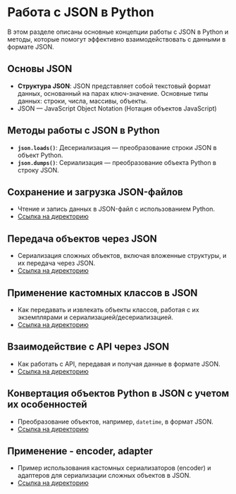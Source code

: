 # Работа с JSON в Python

В этом разделе описаны основные концепции работы с JSON в Python и методы, которые помогут эффективно взаимодействовать с данными в формате JSON.

## Основы JSON
- **Структура JSON**: JSON представляет собой текстовый формат данных, основанный на парах ключ-значение. Основные типы данных: строки, числа, массивы, объекты.
- JSON — JavaScript Object Notation (Нотация объектов JavaScript)

## Методы работы с JSON в Python
- **`json.loads()`**: Десериализация — преобразование строки JSON в объект Python.
- **`json.dumps()`**: Сериализация — преобразование объекта Python в строку JSON.

## Сохранение и загрузка JSON-файлов
- Чтение и запись данных в JSON-файл с использованием Python.
- [Ссылка на директорию](https://github.com/COD-e-x/training_material/tree/main/data_packing/json/json_save_and_load)

## Передача объектов через JSON
- Сериализация сложных объектов, включая вложенные структуры, и их передача через JSON.
- [Ссылка на директорию](https://github.com/COD-e-x/training_material/tree/main/json/json_serialization_and_deserialization)

## Применение кастомных классов в JSON
- Как передавать и извлекать объекты классов, работая с их экземплярами и сериализацией/десериализацией.
- [Ссылка на директорию](https://github.com/COD-e-x/training_material/tree/main/data_packing/json/custom_classes_in_json)

## Взаимодействие с API через JSON
- Как работать с API, передавая и получая данные в формате JSON.
- [Ссылка на директорию](https://github.com/COD-e-x/training_material/tree/main/data_packing/json/api_json_communication)

## Конвертация объектов Python в JSON с учетом их особенностей
- Преобразование объектов, например, `datetime`, в формат JSON.
- [Ссылка на директорию](https://github.com/COD-e-x/training_material/tree/main/data_packing/json/datetime_to_json)

## Применение - encoder, adapter
- Пример использования кастомных сериализаторов (encoder) и адаптеров для сериализации сложных объектов в JSON.
- [Ссылка на директорию](https://github.com/COD-e-x/training_material/tree/main/data_packing/json/example_encoder_and_adapter)
